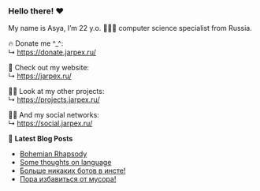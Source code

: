 ### Hello there! ❤️
My name is Asya, I’m 22 y.o. 👩🏻‍💻 computer science specialist from Russia.

🔥 Donate me ^_^:  
 ↳ https://donate.jarpex.ru/

🌸 Check out my website:  
↳ https://jarpex.ru/

👧🏻 Look at my other projects:  
↳ https://projects.jarpex.ru/

👧🏻 And my social networks:  
↳ https://social.jarpex.ru/

📕 **Latest Blog Posts**
<!-- BLOG-POST-LIST:START -->
- [Bohemian Rhapsody](https://blog.jarpex.ru/?p=525)
- [Some thoughts on language](https://blog.jarpex.ru/?p=521)
- [Больше никаких ботов в инсте!](https://blog.jarpex.ru/?p=519)
- [Пора избавиться от мусора!](https://blog.jarpex.ru/?p=517)
<!-- BLOG-POST-LIST:END -->
